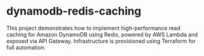# dynamodb-redis-caching
This project demonstrates how to implement high-performance read caching for Amazon DynamoDB using Redis, powered by AWS Lambda and exposed via API Gateway. Infrastructure is provisioned using Terraform for full automation.

